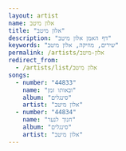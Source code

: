 ```yaml
---
layout: artist
name: אלון מיטב
title: "אלון מיטב"
description: "דף האמן אלון מיטב"
keywords: "שירים, מוזיקה, אלון מיטב"
permalink: /artists/אלון-מיטב
redirect_from:
  - /artists/list/אלון מיטב
songs:
  - number: "44833"
    name: "ובאותו זמן"
    album: "סינגלים"
    artist: "אלון מיטב"
  - number: "44834"
    name: "חנוך לנער"
    album: "סינגלים"
    artist: "אלון מיטב"
---
```


